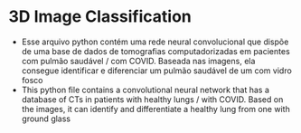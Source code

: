 # 3D Image Classification
-  Esse arquivo python contém uma rede neural convolucional que dispõe de uma base de dados de tomografias computadorizadas em pacientes com pulmão saudável / com COVID. Baseada nas imagens, ela consegue identificar e diferenciar um pulmão saudável de um com vidro fosco
-  This python file contains a convolutional neural network that has a database of CTs in patients with healthy lungs / with COVID. Based on the images, it can identify and differentiate a healthy lung from one with ground glass
